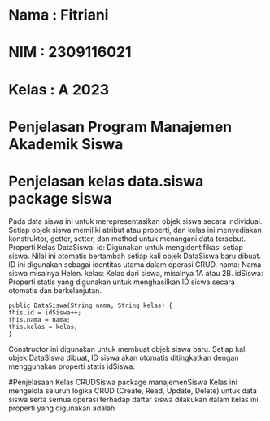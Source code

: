 # Nama : Fitriani
# NIM : 2309116021
# Kelas : A 2023
# Penjelasan Program Manajemen Akademik Siswa

# Penjelasan kelas data.siswa package siswa
Pada data siswa ini untuk merepresentasikan objek siswa secara individual. Setiap objek siswa memiliki atribut atau properti, dan kelas ini menyediakan konstruktor, getter, setter, dan method untuk menangani data tersebut.
Properti Kelas DataSiswa:
id: Digunakan untuk mengidentifikasi setiap siswa. Nilai ini otomatis bertambah setiap kali objek DataSiswa baru dibuat. ID ini digunakan sebagai identitas utama dalam operasi CRUD.
nama: Nama siswa misalnya Helen.
kelas: Kelas dari siswa, misalnya 1A atau 2B.
idSiswa: Properti statis yang digunakan untuk menghasilkan ID siswa secara otomatis dan berkelanjutan. 

    public DataSiswa(String nama, String kelas) {
    this.id = idSiswa++;
    this.nama = nama;
    this.kelas = kelas;
    }
Constructor ini digunakan untuk membuat objek siswa baru. Setiap kali objek DataSiswa dibuat, ID siswa akan otomatis ditingkatkan dengan menggunakan properti statis idSiswa.

#Penjelasaan Kelas CRUDSiswa package manajemenSiswa
Kelas ini mengelola seluruh logika CRUD (Create, Read, Update, Delete) untuk data siswa serta semua operasi terhadap daftar siswa dilakukan dalam kelas ini. properti yang digunakan adalah 
